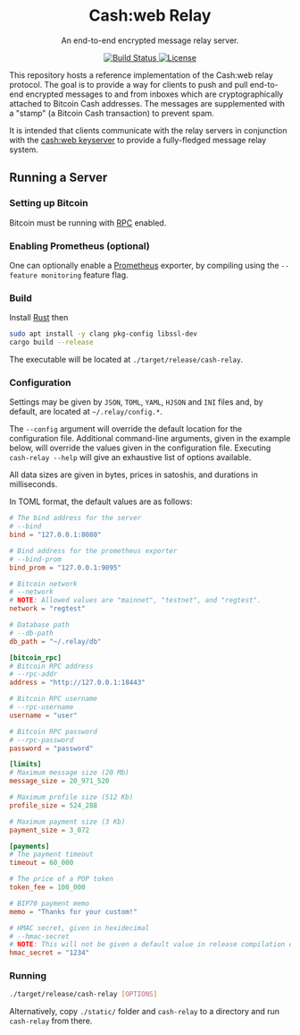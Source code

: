 <h1 align="center">
  Cash:web Relay
</h1>

<p align="center">
  An end-to-end encrypted message relay server.
</p>

<p align="center">
  <a href="https://github.com/cashweb/cash-relay/actions">
    <img alt="Build Status" src="https://github.com/cashweb/cash-relay/workflows/CI/badge.svg">
  </a>

  <a href="LICENSE">
    <img alt="License" src="https://img.shields.io/badge/license-MIT-blue.svg">
  </a>
</p>

This repository hosts a reference implementation of the Cash:web relay protocol. The goal is to provide a way for clients to push and pull end-to-end encrypted messages to and from inboxes which are cryptographically attached to Bitcoin Cash addresses. The messages are supplemented with a "stamp" (a Bitcoin Cash transaction) to prevent spam.

It is intended that clients communicate with the relay servers in conjunction with the [cash:web keyserver](https://github.com/cashweb/keyserver-rs) to provide a fully-fledged message relay system.

## Running a Server

### Setting up Bitcoin

Bitcoin must be running with [RPC](https://bitcoin.org/en/developer-reference#remote-procedure-calls-rpcs) enabled.

### Enabling Prometheus (optional)

One can optionally enable a [Prometheus](https://prometheus.io/) exporter, by compiling using the `--feature monitoring` feature flag.

### Build

Install [Rust](https://www.rust-lang.org/tools/install) then

```bash
sudo apt install -y clang pkg-config libssl-dev
cargo build --release
```

The executable will be located at `./target/release/cash-relay`.

### Configuration

Settings may be given by `JSON`, `TOML`, `YAML`, `HJSON` and `INI` files and, by default, are located at `~/.relay/config.*`. 

The `--config` argument will override the default location for the configuration file. Additional command-line arguments, given in the example below, will override the values given in the configuration file. Executing `cash-relay --help` will give an exhaustive list of options available.

All data sizes are given in bytes, prices in satoshis, and durations in milliseconds.

In TOML format, the default values are as follows:

```toml
# The bind address for the server
# --bind
bind = "127.0.0.1:8080"

# Bind address for the prometheus exporter
# --bind-prom
bind_prom = "127.0.0.1:9095"

# Bitcoin network
# --network
# NOTE: Allowed values are "mainnet", "testnet", and "regtest".
network = "regtest"

# Database path
# --db-path
db_path = "~/.relay/db"

[bitcoin_rpc]
# Bitcoin RPC address
# --rpc-addr
address = "http://127.0.0.1:18443"

# Bitcoin RPC username
# --rpc-username
username = "user"

# Bitcoin RPC password
# --rpc-password
password = "password"

[limits]
# Maximum message size (20 Mb)
message_size = 20_971_520

# Maximum profile size (512 Kb)
profile_size = 524_288

# Maximum payment size (3 Kb)
payment_size = 3_072

[payments]
# The payment timeout
timeout = 60_000

# The price of a POP token
token_fee = 100_000

# BIP70 payment memo
memo = "Thanks for your custom!"

# HMAC secret, given in hexidecimal
# --hmac-secret
# NOTE: This will not be given a default value in release compilation due to security considerations.
hmac_secret = "1234"

```

### Running

```bash
./target/release/cash-relay [OPTIONS]
```

Alternatively, copy `./static/` folder and `cash-relay` to a directory and run `cash-relay` from there.
